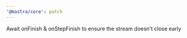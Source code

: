 ```yaml
---
'@mastra/core': patch
---
```


Await onFinish & onStepFinish to ensure the stream doesn't close early
